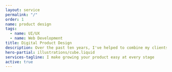```yaml
---
layout: service
permalink: "/"
order: 1
name: product design
tags:
  - name: UI/UX
  - name: Web Development
title: Digital Product Design
description: Over the past ten years, I've helped to combine my clients' vision of the future with the perspectives of their users to create  stunning, tailored experiences that are accessible to everyone on the web
hero-partial: illustrations/cube.liquid
services-tagline: I make growing your product easy at every stage
active: true
---
```

